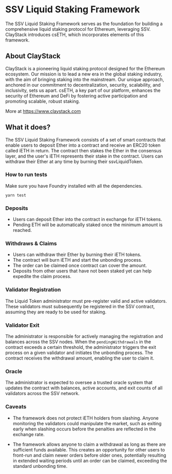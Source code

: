 # SSV Liquid Staking Framework

The SSV Liquid Staking Framework serves as the foundation for building a comprehensive liquid staking protocol for Ethereum, leveraging SSV. ClayStack introduces csETH, which incorporates elements of this framework.

## About ClayStack

ClayStack is a pioneering liquid staking protocol designed for the Ethereum ecosystem. Our mission is to lead a new era in the global staking industry, with the aim of bringing staking into the mainstream. Our unique approach, anchored in our commitment to decentralization, security, scalability, and inclusivity, sets us apart. csETH, a key part of our platform, enhances the security of Ethereum and DeFi by fostering active participation and promoting scalable, robust staking.

More at https://www.claystack.com

## What it does?

The SSV Liquid Staking Framework consists of a set of smart contracts that enable users to deposit Ether into a contract and receive an ERC20 token called iETH in return. The contract then stakes the Ether in the consensus layer, and the user's iETH represents their stake in the contract. Users can withdraw their Ether at any time by burning their ssvLiquidToken.

### How to run tests

Make sure you have Foundry installed with all the dependencies.

```
yarn test
```

### Deposits 

- Users can deposit Ether into the contract in exchange for iETH tokens.
- Pending ETH will be automatically staked once the minimum amount is reached.

### Withdraws & Claims

- Users can withdraw their Ether by burning their iETH tokens.
- The contract will burn iETH and start the unbonding process.
- The order can be claimed once contract can cover the amount.
- Deposits from other users that have not been staked yet can help expedite the claim process.

### Validator Registration

The Liquid Token administrator must pre-register valid and active validators. These validators must subsequently be registered in the SSV contract, assuming they are ready to be used for staking.

### Validator Exit

The administrator is responsible for actively managing the registration and balances across the SSV nodes. When the `pendingWithdrawals` in the contract exceeds a certain threshold, the administrator triggers the exit process on a given validator and initiates the unbonding process. The contract receives the withdrawal amount, enabling the user to claim it.

### Oracle

The administrator is expected to oversee a trusted oracle system that updates the contract with balances, active accounts, and exit counts of all validators across the SSV network.



### Caveats

- The framework does not protect iETH holders from slashing. Anyone monitoring the validators could manipulate the market, such as exiting early when slashing occurs before the penalties are reflected in the exchange rate.

- The framework allows anyone to claim a withdrawal as long as there are sufficient funds available. This creates an opportunity for other users to front-run and claim newer orders before older ones, potentially resulting in extended waiting periods until an order can be claimed, exceeding the standard unbonding time.